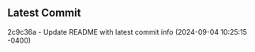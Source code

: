 
## Latest Commit
2c9c36a - Update README with latest commit info (2024-09-04 10:25:15 -0400) <Yunxi-Zhou>
